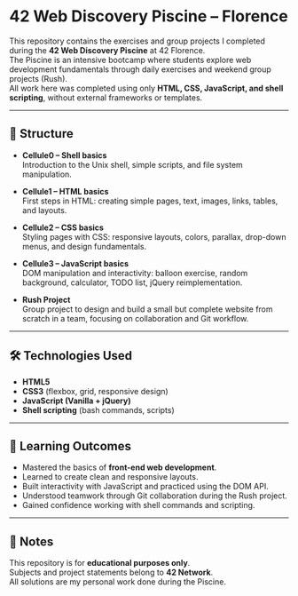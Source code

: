 # 42 Web Discovery Piscine – Florence

This repository contains the exercises and group projects I completed during the **42 Web Discovery Piscine** at 42 Florence.  
The Piscine is an intensive bootcamp where students explore web development fundamentals through daily exercises and weekend group projects (Rush).  
All work here was completed using only **HTML, CSS, JavaScript, and shell scripting**, without external frameworks or templates.

---

## 📂 Structure

- **Cellule0 – Shell basics**  
  Introduction to the Unix shell, simple scripts, and file system manipulation.

- **Cellule1 – HTML basics**  
  First steps in HTML: creating simple pages, text, images, links, tables, and layouts.

- **Cellule2 – CSS basics**  
  Styling pages with CSS: responsive layouts, colors, parallax, drop-down menus, and design fundamentals.

- **Cellule3 – JavaScript basics**  
  DOM manipulation and interactivity: balloon exercise, random background, calculator, TODO list, jQuery reimplementation.

- **Rush Project**  
  Group project to design and build a small but complete website from scratch in a team, focusing on collaboration and Git workflow.

---

## 🛠️ Technologies Used
- **HTML5**  
- **CSS3** (flexbox, grid, responsive design)  
- **JavaScript (Vanilla + jQuery)**  
- **Shell scripting** (bash commands, scripts)

---

## 🚀 Learning Outcomes
- Mastered the basics of **front-end web development**.  
- Learned to create clean and responsive layouts.  
- Built interactivity with JavaScript and practiced using the DOM API.  
- Understood teamwork through Git collaboration during the Rush project.  
- Gained confidence working with shell commands and scripting.  

---

## 📌 Notes
This repository is for **educational purposes only**.  
Subjects and project statements belong to **42 Network**.  
All solutions are my personal work done during the Piscine.